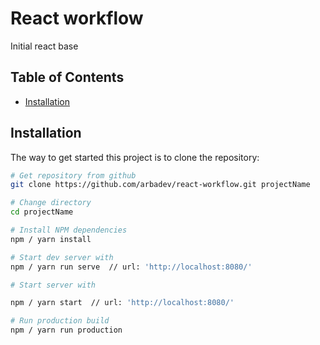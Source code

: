 # React workflow
Initial react base

Table of Contents
-----------------

- [Installation](#installation)

Installation
---------------

The way to get started this project is to clone the repository:

```bash
# Get repository from github
git clone https://github.com/arbadev/react-workflow.git projectName

# Change directory
cd projectName

# Install NPM dependencies
npm / yarn install

# Start dev server with
npm / yarn run serve  // url: 'http://localhost:8080/'

# Start server with

npm / yarn start  // url: 'http://localhost:8080/'

# Run production build
npm / yarn run production
